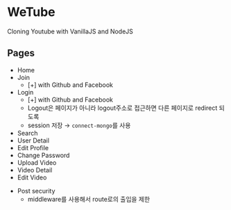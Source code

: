 # WeTube

Cloning Youtube with VanillaJS and NodeJS

## Pages

- Home
- Join
  - [+] with Github and Facebook
- Login
  - [+] with Github and Facebook
  - Logout은 페이지가 아니라 logout주소로 접근하면 다른 페이지로 redirect 되도록
  - session 저장 → ```connect-mongo```를 사용
- Search
- User Detail
- Edit Profile
- Change Password
- Upload Video
- Video Detail
- Edit Video

* Post security
  * middleware를 사용해서 route로의 출입을 제한